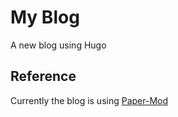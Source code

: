 # My Blog
A new blog using Hugo
## Reference
Currently the blog is using [Paper-Mod](https://github.com/adityatelange/hugo-PaperMod)